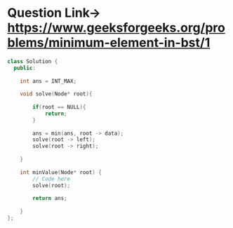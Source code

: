 # Question Link-> https://www.geeksforgeeks.org/problems/minimum-element-in-bst/1

```cpp
class Solution {
  public:
  
    int ans = INT_MAX;
    
    void solve(Node* root){
            
        if(root == NULL){
            return;
        }
        
        ans = min(ans, root -> data);
        solve(root -> left);
        solve(root -> right);
        
    }
    
    int minValue(Node* root) {
        // Code here
        solve(root);
    
        return ans;
        
    }
};
````
